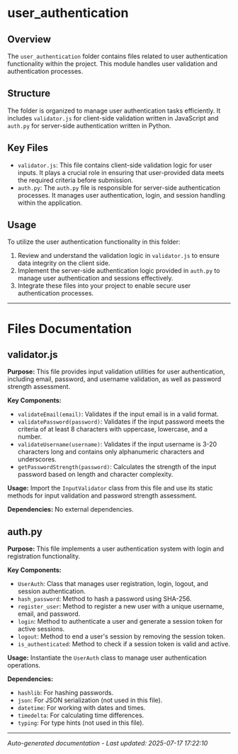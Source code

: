 # user_authentication

## Overview
The `user_authentication` folder contains files related to user authentication functionality within the project. This module handles user validation and authentication processes.

## Structure
The folder is organized to manage user authentication tasks efficiently. It includes `validator.js` for client-side validation written in JavaScript and `auth.py` for server-side authentication written in Python.

## Key Files
- `validator.js`: This file contains client-side validation logic for user inputs. It plays a crucial role in ensuring that user-provided data meets the required criteria before submission.
- `auth.py`: The `auth.py` file is responsible for server-side authentication processes. It manages user authentication, login, and session handling within the application.

## Usage
To utilize the user authentication functionality in this folder:
1. Review and understand the validation logic in `validator.js` to ensure data integrity on the client side.
2. Implement the server-side authentication logic provided in `auth.py` to manage user authentication and sessions effectively.
3. Integrate these files into your project to enable secure user authentication processes.

---

# Files Documentation

## validator.js

**Purpose:** This file provides input validation utilities for user authentication, including email, password, and username validation, as well as password strength assessment.

**Key Components:**
- `validateEmail(email)`: Validates if the input email is in a valid format.
- `validatePassword(password)`: Validates if the input password meets the criteria of at least 8 characters with uppercase, lowercase, and a number.
- `validateUsername(username)`: Validates if the input username is 3-20 characters long and contains only alphanumeric characters and underscores.
- `getPasswordStrength(password)`: Calculates the strength of the input password based on length and character complexity.

**Usage:** Import the `InputValidator` class from this file and use its static methods for input validation and password strength assessment.

**Dependencies:** No external dependencies.

## auth.py

**Purpose:** This file implements a user authentication system with login and registration functionality.

**Key Components:**
- `UserAuth`: Class that manages user registration, login, logout, and session authentication.
- `hash_password`: Method to hash a password using SHA-256.
- `register_user`: Method to register a new user with a unique username, email, and password.
- `login`: Method to authenticate a user and generate a session token for active sessions.
- `logout`: Method to end a user's session by removing the session token.
- `is_authenticated`: Method to check if a session token is valid and active.

**Usage:** Instantiate the `UserAuth` class to manage user authentication operations.

**Dependencies:**
- `hashlib`: For hashing passwords.
- `json`: For JSON serialization (not used in this file).
- `datetime`: For working with dates and times.
- `timedelta`: For calculating time differences.
- `typing`: For type hints (not used in this file).

---
*Auto-generated documentation - Last updated: 2025-07-17 17:22:10*
